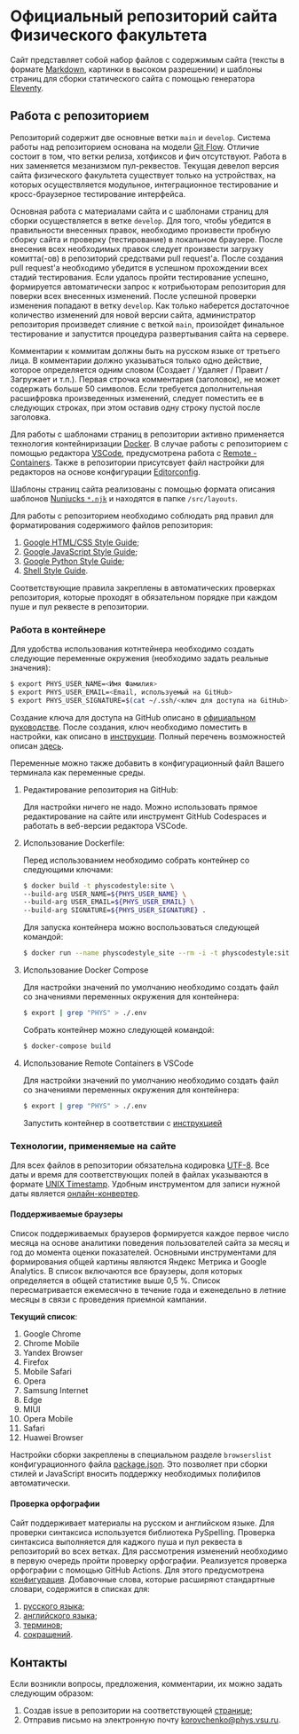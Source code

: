 # Официальный репозиторий сайта Физического факультета

Сайт представляет собой набор файлов с содержимым сайта (тексты в формате [Markdown](https://www.markdownguide.org/basic-syntax/), картинки в высоком разрешении) и шаблоны страниц для сборки статического сайта с помощью генератора [Eleventy](https://www.11ty.dev).

## Работа с репозиторием

Репозиторий содержит две основные ветки `main` и `develop`. Система работы над репозиторием основана на модели [Git Flow](https://habr.com/ru/post/106912/). Отличие состоит в том, что ветки релиза, хотфиксов и фич отсутствуют. Работа в них заменяется мезанизмом пул-реквестов. Текущая девелоп версия сайта физического факультета существует только на устройствах, на которых осуществляется модульное, интеграционное тестирование и кросс-браузерное тестирование интерфейса.

Основная работа с материалами сайта и с шаблонами страниц для сборки осуществляется в ветке `develop`. Для того, чтобы убедится в правильности внесенных правок, необходимо произвести пробную сборку сайта и проверку (тестирование) в локальном браузере. После внесения всех необходимых правок следует произвести загрузку комитта(-ов) в репозиторий средствами pull request'а. После создания pull request'а необходимо убедится в успешном прохождении всех стадий тестирования. Если удалось пройти тестирование успешно, формируется автоматически запрос к котрибьюторам репозитория для поверки всех внесенных изменений. После успешной проверки изменения попадают в ветку `develop`. Как только наберется достаточное количество изменений для новой версии сайта, администратор репозитория произведет слияние с веткой `main`, произойдет финальное тестирование и запустится процедура развертывания сайта на сервере.

Комментарии к коммитам должны быть на русском языке от третьего лица. В комментарии должно указываться только одно действие, которое определяется одним словом (Создает / Удаляет / Правит / Загружает и т.п.). Первая строчка комментария (заголовок), не может содержать больше 50 символов. Если требуется дополнительная расшифровка произведенных изменений, следует поместить ее в следующих строках, при этом оставив одну строку пустой после заголовка.

Для работы с шаблонами страниц в репозитории активно применяется технология контейниризации [Docker](https://docs.docker.com). В случае работы с репозиторием с помощью редактора [VSCode](https://code.visualstudio.com), предусмотрена работа с [Remote - Containers](https://marketplace.visualstudio.com/items?itemName=ms-vscode-remote.remote-containers). Также в репозитории присутсвует файл настройки для редакторов на основе конфигурации [Editorconfig](https://editorconfig.org).

Шаблоны страниц сайта реализованы с помощью формата описания шаблонов [Nunjucks `*.njk`](https://mozilla.github.io/nunjucks/) и находятся в папке `/src/layouts`.

Для работы с репозиторием необходимо соблюдать ряд правил для форматирования содержимого файлов репозитория:

1. [Google HTML/CSS Style Guide](https://google.github.io/styleguide/htmlcssguide.html);
2. [Google JavaScript Style Guide](https://google.github.io/styleguide/jsguide.html);
3. [Google Python Style Guide](https://google.github.io/styleguide/pyguide.html);
4. [Shell Style Guide](https://google.github.io/styleguide/shellguide.html).

Соответствующие правила закреплены в автоматических проверках репозитория, которые проходят в обязательном порядке при каждом пуше и пул реквесте в репозитории.

### Работа в контейнере

Для удобства использования котнтейнера необходимо создать следующие переменные окружения (необходимо задать реальные значения):

```bash
$ export PHYS_USER_NAME=<Имя Фамилия>
$ export PHYS_USER_EMAIL=<Email, используемый на GitHub>
$ export PHYS_USER_SIGNATURE=$(cat ~/.ssh/<ключ для доступа на GitHub>)
```

Создание ключа для доступа на GitHub описано в [официальном руководстве](https://docs.github.com/en/free-pro-team@latest/github/authenticating-to-github/generating-a-new-ssh-key-and-adding-it-to-the-ssh-agent). После создания, ключ необходимо поместить в настройки, как описано в [инструкции](https://docs.github.com/en/free-pro-team@latest/github/authenticating-to-github/adding-a-new-ssh-key-to-your-github-account). Полный перечень возможностей описан [здесь](https://docs.github.com/en/free-pro-team@latest/github/authenticating-to-github/connecting-to-github-with-ssh).

Переменные можно также добавить в конфигурационный файл Вашего терминала как переменные среды.

1. Редактирование репозитория на GitHub:

    Для настройки ничего не надо. Можно использовать прямое редактирование на сайте или инструмент GitHub Codespaces и работать в веб-версии редактора VSCode.

2. Использование Dockerfile:

   Перед использованием необходимо собрать контейнер со следующими ключами:

    ```bash
    $ docker build -t physcodestyle:site \
    --build-arg USER_NAME=${PHYS_USER_NAME} \
    --build-arg USER_EMAIL=${PHYS_USER_EMAIL} \
    --build-arg SIGNATURE=${PHYS_USER_SIGNATURE} .
    ```

    Для запуска контейнера можно воспользоваться следующей командой:

    ```bash
    $ docker run --name physcodestyle_site --rm -i -t physcodestyle:site bash
    ```

3. Использование Docker Compose

    Для настройки значений по умолчанию необходимо создать файл со значениями переменных окружения для контейнера:

    ```bash
    $ export | grep "PHYS" > ./.env
    ```

     Собрать контейнер можно следующей командой:

    ```bash
    $ docker-compose build
    ```

4. Использование Remote Containers в VSCode

    Для настройки значений по умолчанию необходимо создать файл со значениями переменных окружения для контейнера:

    ```bash
    $ export | grep "PHYS" > ./.env
    ```

    Запустить контейнер в соответствии с [инструкцией](https://code.visualstudio.com/docs/remote/containers)

### Технологии, применяемые на сайте

Для всех файлов в репозитории обязательна кодировка [UTF-8](https://ru.wikipedia.org/wiki/UTF-8). Все даты и время для соответствующих полей в файлах указываются в формате [UNIX Timestamp](https://ru.wikipedia.org/wiki/Unix-время). Удобным инструментом для записи нужной даты является [онлайн-конвертер](https://www.epochconverter.com).

#### Поддерживаемые браузеры

Список поддерживаемых браузеров формируется каждое первое число месяца на основе аналитики поведения пользователей сайта за месяц и год до момента оценки показателей. Основными инструментами для формирования общей картины являются Яндекс Метрика и Google Analytics. В список включаются все браузеры, доля которых определяется в общей статистике выше 0,5 %. Список пересматривается ежемесячно в течение года и еженедельно в летние месяцы в связи с проведения приемной кампании.

**Текущий список**:

1. Google Chrome
2. Chrome Mobile
3. Yandex Browser
4. Firefox
5. Mobile Safari
6. Opera
7. Samsung Internet
8. Edge
9. MIUI
10. Opera Mobile
11. Safari
12. Huawei Browser

Настройки сборки закреплены в специальном разделе `browserslist` конфигурационного файла [package.json](https://github.com/physcodestyle/official-website/blob/main/package.json). Это позволяет при сборки стилей и JavaScript вносить поддержку необходимых полифилов автоматически.

#### Проверка орфографии

Сайт поддерживает материалы на русском и английском языке. Для проверки синтаксиса используется библиотека PySpelling. Проверка синтаксиса выполняется для каджого пуша и пул реквеста в репозиторий во всех ветках. Для рассмотрения изменений необходимо в первую очередь пройти проверку орфографии. Реализуется проверка орфографии с помощью GitHub Actions. Для этого предусмотрена [конфигурация](https://github.com/physcodestyle/official-website/blob/main/.spellcheck.yaml). Добавочные слова, которые расширяют стандартные словари, содержится в списках для:

1. [русского языка](https://github.com/physcodestyle/official-website/blob/main/.wordlist/.wordlist-en.txt);
2. [английского языка](https://github.com/physcodestyle/official-website/blob/main/.wordlist/.wordlist-ru.txt);
3. [терминов](https://github.com/physcodestyle/official-website/blob/main/.wordlist/.wordlist-terms.txt);
4. [сокращений](https://github.com/physcodestyle/official-website/blob/main/.wordlist/.wordlist-abbr.txt).

## Контакты

Если возникли вопросы, предложения, комментарии, их можно задать следующим образом:

1. Создав issue в репозитории на соответствующей [странице](https://github.com/physcodestyle/official-website/issues);
2. Отправив письмо на электронную почту [korovchenko@phys.vsu.ru](mailto:korovchenko@phys.vsu.ru).
